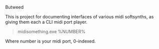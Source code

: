 Butweed

This is project for documenting interfaces of various midi softsynths, as giving them each a CLI midi port player.


> midisomething.exe %NUMBER%  

Where number is your midi port, 0-indexed.
